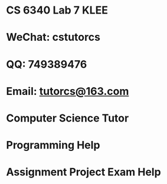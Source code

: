 # CS 6340 Lab 7 KLEE
# WeChat: cstutorcs

# QQ: 749389476

# Email: tutorcs@163.com

# Computer Science Tutor

# Programming Help

# Assignment Project Exam Help
